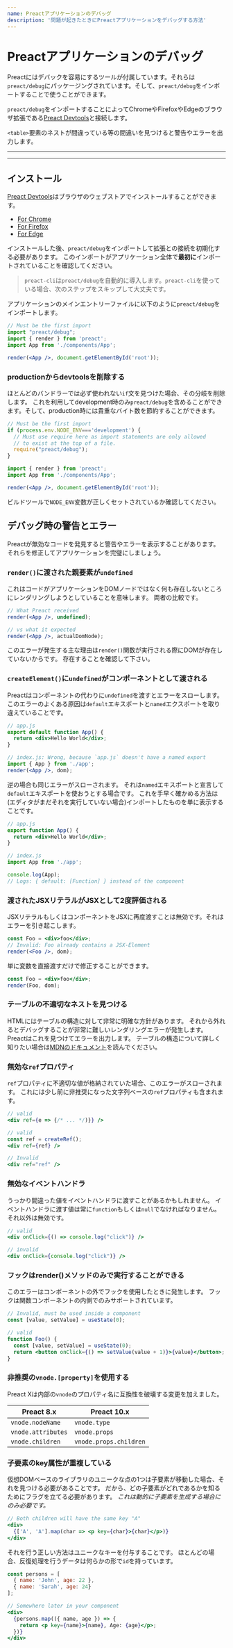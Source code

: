 ```yaml
---
name: Preactアプリケーションのデバッグ
description: '問題が起きたときにPreactアプリケーションをデバッグする方法'
---
```


# Preactアプリケーションのデバッグ

Preactにはデバックを容易にするツールが付属しています。それらは`preact/debug`にパッケージングされています。そして、`preact/debug`をインポートすることで使うことができます。

`preact/debug`をインポートすることによってChromeやFirefoxやEdgeのブラウザ拡張である[Preact Devtools]と接続します。

`<table>`要素のネストが間違っている等の間違いを見つけると警告やエラーを出力します。

---

<div><toc></toc></div>

---

## インストール

[Preact Devtools]はブラウザのウェブストアでインストールすることができます。

- [For Chrome](https://chrome.google.com/webstore/detail/preact-developer-tools/ilcajpmogmhpliinlbcdebhbcanbghmd)
- [For Firefox](https://addons.mozilla.org/en-US/firefox/addon/preact-devtools/)
- [For Edge](https://microsoftedge.microsoft.com/addons/detail/hdkhobcafnfejjieimdkmjaiihkjpmhk)

インストールした後、`preact/debug`をインポートして拡張との接続を初期化する必要があります。
このインポートがアプリケーション全体で**最初に**インポートされていることを確認してください。

> `preact-cli`は`preact/debug`を自動的に導入します。`preact-cli`を使っている場合、次のステップをスキップして大丈夫です。

アプリケーションのメインエントリーファイルに以下のように`preact/debug`をインポートします。

```jsx
// Must be the first import
import "preact/debug";
import { render } from 'preact';
import App from './components/App';

render(<App />, document.getElementById('root'));
```

### productionからdevtoolsを削除する

ほとんどのバンドラーでは必ず使われない`if`文を見つけた場合、その分岐を削除します。
これを利用してdevelopment時のみ`preact/debug`を含めることができます。そして、production時には貴重なバイト数を節約することができます。

```jsx
// Must be the first import
if (process.env.NODE_ENV==='development') {
  // Must use require here as import statements are only allowed
  // to exist at the top of a file.
  require("preact/debug");
}

import { render } from 'preact';
import App from './components/App';

render(<App />, document.getElementById('root'));
```

ビルドツールで`NODE_ENV`変数が正しくセットされているか確認してください。

## デバッグ時の警告とエラー

Preactが無効なコードを発見すると警告やエラーを表示することがあります。
それらを修正してアプリケーションを完璧にしましょう。

### `render()`に渡された親要素が`undefined`

これはコードがアプリケーションをDOMノードではなく何も存在しないところにレンダリングしようとしていることを意味します。
両者の比較です。

```jsx
// What Preact received
render(<App />, undefined);

// vs what it expected
render(<App />, actualDomNode);
```

このエラーが発生する主な理由は`render()`関数が実行される際にDOMが存在していないからです。
存在することを確認して下さい。

### `createElement()`に`undefined`がコンポーネントとして渡される

Preactはコンポーネントの代わりに`undefined`を渡すとエラーをスローします。
このエラーのよくある原因は`default`エキスポートと`named`エクスポートを取り違えていることです。

```jsx
// app.js
export default function App() {
  return <div>Hello World</div>;
}

// index.js: Wrong, because `app.js` doesn't have a named export
import { App } from './app';
render(<App />, dom);
```

逆の場合も同じエラーがスローされます。
それは`named`エキスポートと宣言して`default`エキスポートを使おうとする場合です。
これを手早く確かめる方法は(エディタがまだそれを実行していない場合)インポートしたものを単に表示することです。

```jsx
// app.js
export function App() {
  return <div>Hello World</div>;
}

// index.js
import App from './app';

console.log(App);
// Logs: { default: [Function] } instead of the component
```

### 渡されたJSXリテラルがJSXとして2度評価される

JSXリテラルもしくはコンポーネントをJSXに再度渡すことは無効です。それはエラーを引き起こします。

```jsx
const Foo = <div>foo</div>;
// Invalid: Foo already contains a JSX-Element
render(<Foo />, dom);
```

単に変数を直接渡すだけで修正することができます。

```jsx
const Foo = <div>foo</div>;
render(Foo, dom);
```

### テーブルの不適切なネストを見つける

HTMLにはテーブルの構造に対して非常に明確な方針があります。
それから外れるとデバッグすることが非常に難しいレンダリングエラーが発生します。
Preactはこれを見つけてエラーを出力します。
テーブルの構造について詳しく知りたい場合は[MDNのドキュメント](https://developer.mozilla.org/en-US/docs/Learn/HTML/Tables/Basics)を読んでください。

### 無効な`ref`プロパティ

`ref`プロパティに不適切な値が格納されていた場合、このエラーがスローされます。
これには少し前に非推奨になった文字列ベースの`ref`プロパティも含まれます。

```jsx
// valid
<div ref={e => {/* ... */)}} />

// valid
const ref = createRef();
<div ref={ref} />

// Invalid
<div ref="ref" />
```

### 無効なイベントハンドラ

うっかり間違った値をイベントハンドラに渡すことがあるかもしれません。
イベントハンドラに渡す値は常に`function`もしくは`null`でなければなりません。
それ以外は無効です。

```jsx
// valid
<div onClick={() => console.log("click")} />

// invalid
<div onClick={console.log("click")} />
```

### フックはrender()メソッドのみで実行することができる

このエラーはコンポーネントの外でフックを使用したときに発生します。
フックは関数コンポーネントの内側でのみサポートされています。

```jsx
// Invalid, must be used inside a component
const [value, setValue] = useState(0);

// valid
function Foo() {
  const [value, setValue] = useState(0);
  return <button onClick={() => setValue(value + 1)}>{value}</button>;
}
```

### 非推奨の`vnode.[property]`を使用する

Preact Xは内部の`vnode`のプロパティ名に互換性を破壊する変更を加えました。

| Preact 8.x         | Preact 10.x            |
| ------------------ | ---------------------- |
| `vnode.nodeName`   | `vnode.type`           |
| `vnode.attributes` | `vnode.props`          |
| `vnode.children`   | `vnode.props.children` |

### 子要素のkey属性が重複している

仮想DOMベースのライブラリのユニークな点の1つは子要素が移動した場合、それを見つける必要があることです。
だから、どの子要素がどれであるかを知るためにフラグを立てる必要があります。
_これは動的に子要素を生成する場合にのみ必要です。_

```jsx
// Both children will have the same key "A"
<div>
  {['A', 'A'].map(char => <p key={char}>{char}</p>)}
</div>
```

それを行う正しい方法はユニークなキーを付与することです。
ほとんどの場合、反復処理を行うデータは何らかの形で`id`を持っています。

```jsx
const persons = [
  { name: 'John', age: 22 },
  { name: 'Sarah', age: 24}
];

// Somewhere later in your component
<div>
  {persons.map(({ name, age }) => {
    return <p key={name}>{name}, Age: {age}</p>;
  })}
</div>
```

[Preact Devtools]: https://preactjs.github.io/preact-devtools/

